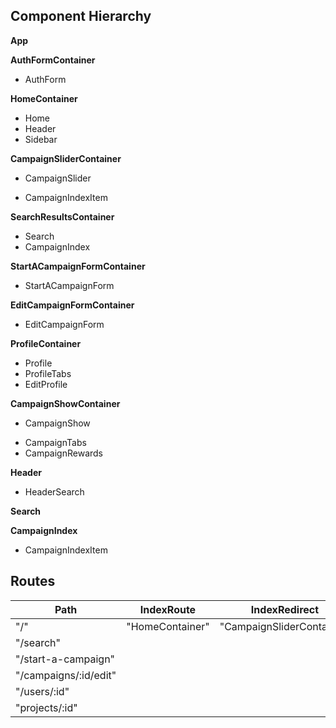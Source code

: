 ## Component Hierarchy

**App**

**AuthFormContainer**
 - AuthForm

**HomeContainer**
 - Home
 - Header
 - Sidebar

**CampaignSliderContainer**
 - CampaignSlider
  * CampaignIndexItem

**SearchResultsContainer**
 - Search
 - CampaignIndex

**StartACampaignFormContainer**
 - StartACampaignForm

**EditCampaignFormContainer**
 - EditCampaignForm

**ProfileContainer**
 - Profile
  - ProfileTabs
  - EditProfile

**CampaignShowContainer**
 - CampaignShow
  * CampaignTabs
  * CampaignRewards

**Header**
 - HeaderSearch

**Search**

**CampaignIndex**
 - CampaignIndexItem

## Routes

|Path   | IndexRoute | IndexRedirect | Component   |
|-------|------------|---------------|-------------|
| "/" | "HomeContainer" | "CampaignSliderContainer" | "App" |
| "/search" | | | "SearchContainer" |
| "/start-a-campaign" | | | "StartACampaignFormContainer" |
| "/campaigns/:id/edit" | | | "EditCampaignFormContainer" |
| "/users/:id" | | | "ProfileContainer" |
| "projects/:id" | | | "CampaignShowContainer" |
